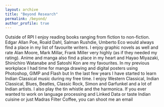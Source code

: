 ```yaml
---
layout: archive
title: "Beyond Research"
permalink: /beyond/
author_profile: true
---
```


Outside of RPI I enjoy reading books ranging from fiction to non-fiction. Edgar Allan Poe, Roald Dahl, Salman Rushdie, Umberto Eco would always find a place in my list of favourite writers. I enjoy graphic novels as well and rate Alan Moore, Mark Millar, Frank Miller very highly (as if they needed my rating). Anime and manga also find a place in my heart and Hayao Miyazaki, Shinichiro Watanabe and Satoshi Kon are my favourites. In my previous workplace I had time for manga drawing and digital posters using Photoshop, GIMP and Flash but In the last few years I have started to learn Indian Classical music during my free time. I enjoy Western Classical, Indian Classical, Blues, Beatles, Classic Rock, Simon and Garfunkel and a lot of Indian artists. I also play the tin whistle and the harmonica. If you ever wanted to work on language processing and Linked Data or taste Indian cuisine or just Madras Filter Coffee, you can shoot me an email
